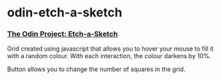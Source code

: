 # odin-etch-a-sketch

### [The Odin Project: Etch-a-Sketch](https://www.theodinproject.com/lessons/foundations-etch-a-sketch)

Grid created using javascript that allows you to hover your mouse to fill it with a random colour. With each interaction, the colour darkens by 10%.

Button allows you to change the number of squares in the grid.